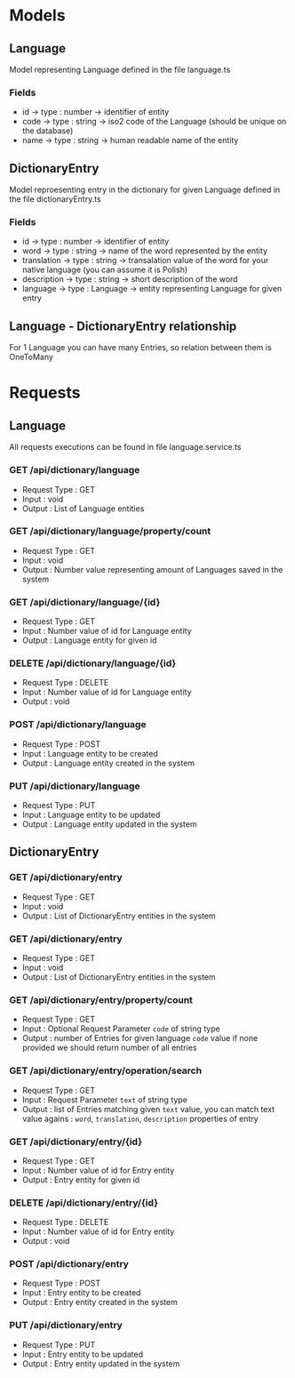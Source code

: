 # Models

## Language

Model representing Language defined in the file language.ts

### Fields

- id -> type : number -> identifier of entity
- code -> type : string -> iso2 code of the Language (should be unique on the database)
- name -> type : string -> human readable name of the entity 

## DictionaryEntry

Model reproesenting entry in the dictionary for given Language defined in the file dictionaryEntry.ts

### Fields

- id -> type : number -> identifier of entity
- word -> type : string -> name of the word represented by the entity
- translation -> type : string -> transalation value of the word for your native language (you can assume it is Polish)
- description -> type : string -> short description of the word
- language -> type : Language -> entity representing Language for given entry

## Language - DictionaryEntry relationship
For 1 Language you can have many Entries, so relation between them is OneToMany

# Requests

## Language

All requests executions can be found in file language.service.ts

### GET /api/dictionary/language

- Request Type : GET
- Input : void
- Output : List of Language entities

### GET /api/dictionary/language/property/count

- Request Type : GET
- Input : void
- Output : Number value representing amount of Languages saved in the system

### GET /api/dictionary/language/{id}

- Request Type : GET
- Input : Number value of id for Language entity
- Output : Language entity for given id

### DELETE /api/dictionary/language/{id}

- Request Type : DELETE
- Input : Number value of id for Language entity
- Output : void

### POST /api/dictionary/language

- Request Type : POST
- Input : Language entity to be created
- Output : Language entity created in the system

### PUT /api/dictionary/language

- Request Type : PUT
- Input : Language entity to be updated
- Output : Language entity updated in the system

## DictionaryEntry

### GET /api/dictionary/entry

- Request Type : GET
- Input : void
- Output : List of DictionaryEntry entities in the system

### GET /api/dictionary/entry

- Request Type : GET
- Input : void
- Output : List of DictionaryEntry entities in the system

### GET /api/dictionary/entry/property/count

- Request Type : GET
- Input : Optional Request Parameter `code` of string type
- Output : number of Entries for given language `code` value if none provided we should return number of all entries

### GET /api/dictionary/entry/operation/search

- Request Type : GET
- Input : Request Parameter `text` of string type
- Output : list of Entries matching given `text` value, you can match text value agains : `word`, `translation`, `description` properties of entry

### GET /api/dictionary/entry/{id}

- Request Type : GET
- Input : Number value of id for Entry entity
- Output : Entry entity for given id

### DELETE /api/dictionary/entry/{id}

- Request Type : DELETE
- Input : Number value of id for Entry entity
- Output : void

### POST /api/dictionary/entry

- Request Type : POST
- Input : Entry entity to be created
- Output : Entry entity created in the system

### PUT /api/dictionary/entry

- Request Type : PUT
- Input : Entry entity to be updated
- Output : Entry entity updated in the system
